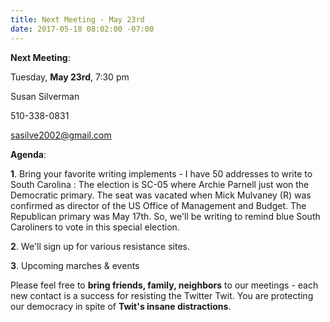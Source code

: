 ```yaml
---
title: Next Meeting - May 23rd
date: 2017-05-18 08:02:00 -07:00
---
```


**Next Meeting**:

Tuesday, **May 23rd**, 7:30 pm

Susan Silverman

510-338-0831

sasilve2002@gmail.com

**Agenda**:  

**1**. Bring your favorite writing implements - I have 50 addresses to write to South Carolina :  The election is SC-05 where Archie Parnell just won the Democratic primary.  The seat was vacated when Mick Mulvaney (R) was confirmed as director of the US Office of Management and Budget.  The Republican primary was May 17th.  So, we'll be writing to remind blue South Caroliners to vote in this special election.  

**2**. We'll sign up for various resistance sites.

**3**. Upcoming marches & events

Please feel free to **bring friends, family, neighbors** to our meetings - each new contact is a success for resisting the Twitter Twit.  You are protecting our democracy in spite of **Twit's insane distractions**.



